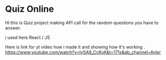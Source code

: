 # Quiz Online 

Hi this is Quiz project making API call for the random questions you have to answer.  

i used here React / JS

Here is link for yt video how i made it and showing how it's working .
https://www.youtube.com/watch?v=IySA9_CcKvA&t=171s&ab_channel=Avler
